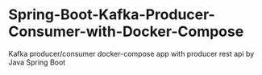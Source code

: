 # Spring-Boot-Kafka-Producer-Consumer-with-Docker-Compose
Kafka producer/consumer docker-compose app with producer rest api by Java Spring Boot
